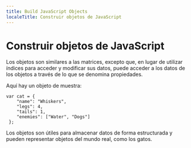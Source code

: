 ```yaml
---
title: Build JavaScript Objects
localeTitle: Construir objetos de JavaScript
---
```

# Construir objetos de JavaScript

Los objetos son similares a las matrices, excepto que, en lugar de utilizar índices para acceder y modificar sus datos, puede acceder a los datos de los objetos a través de lo que se denomina propiedades.

Aquí hay un objeto de muestra:
```
var cat = { 
    "name": "Whiskers", 
    "legs": 4, 
    "tails": 1, 
    "enemies": ["Water", "Dogs"] 
 }; 
```

Los objetos son útiles para almacenar datos de forma estructurada y pueden representar objetos del mundo real, como los gatos.
